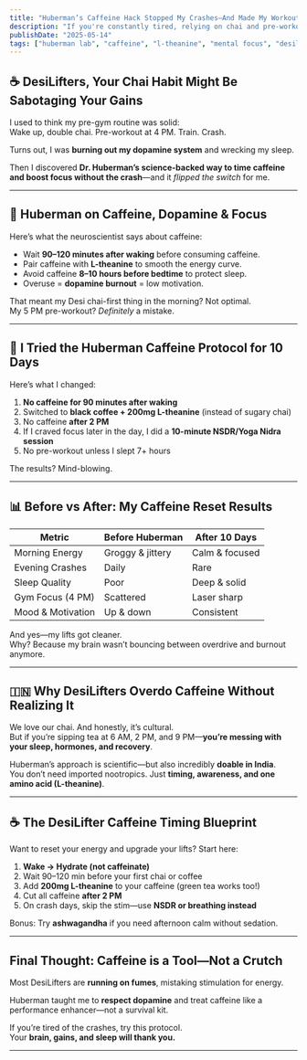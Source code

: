 ```yaml
---
title: "Huberman’s Caffeine Hack Stopped My Crashes—And Made My Workouts Sharper Than Ever"
description: "If you're constantly tired, relying on chai and pre-workout, this caffeine tweak from Dr. Huberman is a game-changer."
publishDate: "2025-05-14"
tags: ["huberman lab", "caffeine", "l-theanine", "mental focus", "desilifter"]
---
```


## ☕ DesiLifters, Your Chai Habit Might Be Sabotaging Your Gains

I used to think my pre-gym routine was solid:  
Wake up, double chai. Pre-workout at 4 PM. Train. Crash.

Turns out, I was **burning out my dopamine system** and wrecking my sleep.

Then I discovered **Dr. Huberman’s science-backed way to time caffeine and boost focus without the crash**—and it *flipped the switch* for me.

---

## 🧠 Huberman on Caffeine, Dopamine & Focus

Here’s what the neuroscientist says about caffeine:

- Wait **90–120 minutes after waking** before consuming caffeine.  
- Pair caffeine with **L-theanine** to smooth the energy curve.  
- Avoid caffeine **8–10 hours before bedtime** to protect sleep.  
- Overuse = **dopamine burnout** = low motivation.

That meant my Desi chai-first thing in the morning? Not optimal.  
My 5 PM pre-workout? *Definitely* a mistake.

---

## 🧪 I Tried the Huberman Caffeine Protocol for 10 Days

Here’s what I changed:

1. **No caffeine for 90 minutes after waking**  
2. Switched to **black coffee + 200mg L-theanine** (instead of sugary chai)  
3. No caffeine **after 2 PM**  
4. If I craved focus later in the day, I did a **10-minute NSDR/Yoga Nidra session**  
5. No pre-workout unless I slept 7+ hours

The results? Mind-blowing.

---

## 📊 Before vs After: My Caffeine Reset Results

| Metric              | Before Huberman | After 10 Days |
|----------------------|------------------|----------------|
| Morning Energy       | Groggy & jittery | Calm & focused |
| Evening Crashes      | Daily             | Rare            |
| Sleep Quality        | Poor              | Deep & solid    |
| Gym Focus (4 PM)     | Scattered         | Laser sharp     |
| Mood & Motivation    | Up & down         | Consistent      |

And yes—my lifts got cleaner.  
Why? Because my brain wasn’t bouncing between overdrive and burnout anymore.

---

## 🇮🇳 Why DesiLifters Overdo Caffeine Without Realizing It

We love our chai. And honestly, it’s cultural.  
But if you’re sipping tea at 6 AM, 2 PM, and 9 PM—**you’re messing with your sleep, hormones, and recovery**.

Huberman’s approach is scientific—but also incredibly **doable in India**.  
You don’t need imported nootropics. Just **timing, awareness, and one amino acid (L-theanine)**.

---

## ☕ The DesiLifter Caffeine Timing Blueprint

Want to reset your energy and upgrade your lifts? Start here:

1. **Wake → Hydrate (not caffeinate)**  
2. Wait 90–120 min before your first chai or coffee  
3. Add **200mg L-theanine** to your caffeine (green tea works too!)  
4. Cut all caffeine **after 2 PM**  
5. On crash days, skip the stim—use **NSDR or breathing instead**

Bonus: Try **ashwagandha** if you need afternoon calm without sedation.

---

## Final Thought: Caffeine is a Tool—Not a Crutch

Most DesiLifters are **running on fumes**, mistaking stimulation for energy.

Huberman taught me to **respect dopamine** and treat caffeine like a performance enhancer—not a survival kit.

If you’re tired of the crashes, try this protocol.  
Your **brain, gains, and sleep will thank you.**

---

